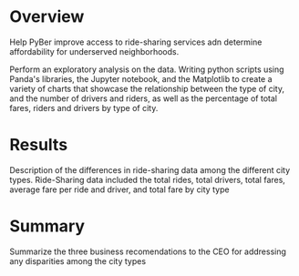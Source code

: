 # Overview

Help PyBer improve access to ride-sharing services adn determine affordability for underserved neighborhoods.

Perform an exploratory analysis on the data. Writing python scripts using Panda's libraries, the Jupyter notebook, and the Matplotlib to create a variety of charts that showcase the relationship between the type of city, and the number of drivers and riders, as well as the percentage of total fares, riders and drivers by type of city. 

# Results

Description of the differences in ride-sharing data among the different city types.
Ride-Sharing data included the total rides, total drivers, total fares, average fare per ride and driver, and total fare by city type

# Summary

Summarize the three business recomendations to the CEO for addressing any disparities among the city types
